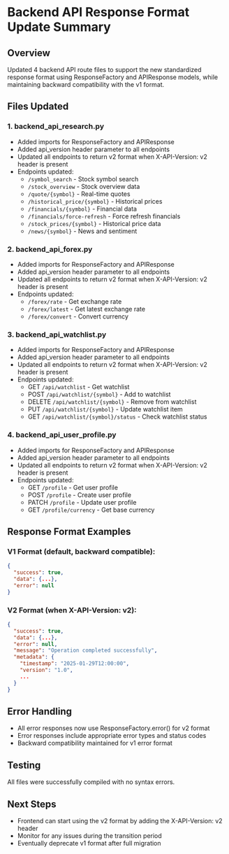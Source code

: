 # Backend API Response Format Update Summary

## Overview
Updated 4 backend API route files to support the new standardized response format using ResponseFactory and APIResponse models, while maintaining backward compatibility with the v1 format.

## Files Updated

### 1. backend_api_research.py
- Added imports for ResponseFactory and APIResponse
- Added api_version header parameter to all endpoints
- Updated all endpoints to return v2 format when X-API-Version: v2 header is present
- Endpoints updated:
  - `/symbol_search` - Stock symbol search
  - `/stock_overview` - Stock overview data
  - `/quote/{symbol}` - Real-time quotes
  - `/historical_price/{symbol}` - Historical prices
  - `/financials/{symbol}` - Financial data
  - `/financials/force-refresh` - Force refresh financials
  - `/stock_prices/{symbol}` - Historical price data
  - `/news/{symbol}` - News and sentiment

### 2. backend_api_forex.py
- Added imports for ResponseFactory and APIResponse
- Added api_version header parameter to all endpoints
- Updated all endpoints to return v2 format when X-API-Version: v2 header is present
- Endpoints updated:
  - `/forex/rate` - Get exchange rate
  - `/forex/latest` - Get latest exchange rate
  - `/forex/convert` - Convert currency

### 3. backend_api_watchlist.py
- Added imports for ResponseFactory and APIResponse
- Added api_version header parameter to all endpoints
- Updated all endpoints to return v2 format when X-API-Version: v2 header is present
- Endpoints updated:
  - GET `/api/watchlist` - Get watchlist
  - POST `/api/watchlist/{symbol}` - Add to watchlist
  - DELETE `/api/watchlist/{symbol}` - Remove from watchlist
  - PUT `/api/watchlist/{symbol}` - Update watchlist item
  - GET `/api/watchlist/{symbol}/status` - Check watchlist status

### 4. backend_api_user_profile.py
- Added imports for ResponseFactory and APIResponse
- Added api_version header parameter to all endpoints
- Updated all endpoints to return v2 format when X-API-Version: v2 header is present
- Endpoints updated:
  - GET `/profile` - Get user profile
  - POST `/profile` - Create user profile
  - PATCH `/profile` - Update user profile
  - GET `/profile/currency` - Get base currency

## Response Format Examples

### V1 Format (default, backward compatible):
```json
{
  "success": true,
  "data": {...},
  "error": null
}
```

### V2 Format (when X-API-Version: v2):
```json
{
  "success": true,
  "data": {...},
  "error": null,
  "message": "Operation completed successfully",
  "metadata": {
    "timestamp": "2025-01-29T12:00:00",
    "version": "1.0",
    ...
  }
}
```

## Error Handling
- All error responses now use ResponseFactory.error() for v2 format
- Error responses include appropriate error types and status codes
- Backward compatibility maintained for v1 error format

## Testing
All files were successfully compiled with no syntax errors.

## Next Steps
- Frontend can start using the v2 format by adding the X-API-Version: v2 header
- Monitor for any issues during the transition period
- Eventually deprecate v1 format after full migration